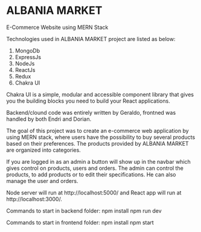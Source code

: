# ALBANIA MARKET

E-Commerce Website using MERN Stack

Technologies used in ALBANIA MARKET project are listed as below:

1. MongoDb
2. ExpressJs
3. NodeJs
4. ReactJs
5. Redux
6. Chakra UI

Chakra UI is a simple, modular and accessible component library that gives you the building blocks you need to build your React applications.

Backend/clound code was entirely written by Geraldo, frontned was handled by both Endri and Dorian.

The goal of this project was to create an e-commerce web application by using MERN stack, where users have the possibility to buy several products based on their preferences. The products provided by ALBANIA MARKET are organized into categories.

If you are logged in as an admin a button will show up in the navbar which gives control on products, users and orders.
The admin can control the products, to add products or to edit their specifications. He can also manage the user and orders.

Node server will run at http://localhost:5000/ and React app will run at http://localhost:3000/.

Commands to start in backend folder:
npm install
npm run dev

Commands to start in frontend folder:
npm install
npm start
